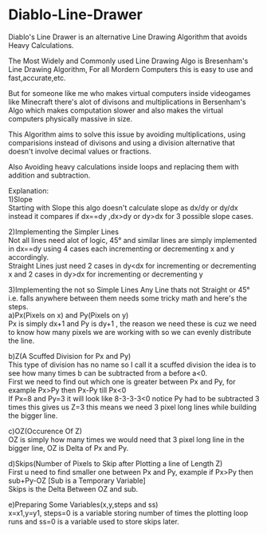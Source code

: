 # Diablo-Line-Drawer
Diablo's Line Drawer is an alternative Line Drawing Algorithm that avoids Heavy Calculations.

The Most Widely and Commonly used Line Drawing Algo is Bresenham's Line Drawing Algorithm,
For all Mordern Computers this is easy to use and fast,accurate,etc.

But for someone like me who makes virtual computers inside videogames like Minecraft
there's alot of divisons and multiplications in Bersenham's Algo which makes computation slower
and also makes the virtual computers physically massive in size.

This Algorithm aims to solve this issue by avoiding multiplications, using comparisions instead of divisons
and using a division alternative that doesn't involve decimal values or fractions.

Also Avoiding heavy calculations inside loops and replacing them with addition and subtraction.

Explanation:  
1)Slope  
Starting with Slope this algo doesn't calculate slope as dx/dy or dy/dx instead it compares if dx==dy ,dx>dy or dy>dx for 3 possible slope cases.

2)Implementing the Simpler Lines  
Not all lines need alot of logic, 45° and similar lines are simply implemented in dx==dy using 4 cases each incrementing or decrementing x and y accordingly.  
Straight Lines just need 2 cases in dy<dx for incrementing or decrementing x and 2 cases in dy>dx for incrementing or decrementing y

3)Implementing the not so Simple Lines
Any Line thats not Straight or 45° i.e. falls anywhere between them needs some tricky math and here's the steps.   
a)Px(Pixels on x) and Py(Pixels on y)  
Px is simply dx+1 and Py is dy+1 , the reason we need these is cuz we need to know how many pixels we are working with so we can evenly distribute the line.  

b)Z(A Scuffed Division for Px and Py)  
This type of division has no name so I call it a scuffed division the idea is to see how many times b can be subtracted from a before a<0.  
First we need to find out which one is greater between Px and Py, for example Px>Py then Px-Py till Px<0  
If Px=8 and Py=3 it will look like 8-3-3-3<0 notice Py had to be subtracted 3 times this gives us Z=3 this means we need 3 pixel long lines while building the bigger line.  

c)OZ(Occurence Of Z)  
OZ is simply how many times we would need that 3 pixel long line in the bigger line, OZ is Delta of Px and Py.  

d)Skips(Number of Pixels to Skip after Plotting a line of Length Z)  
First u need to find smaller one between Px and Py, example if Px>Py then sub+Py-OZ [Sub is a Temporary Variable]  
Skips is the Delta Between OZ and sub.  

e)Preparing Some Variables(x,y,steps and ss)  
x=x1,y=y1, steps=0 is a variable storing number of times the plotting loop runs and ss=0 is a variable used to store skips later.  

